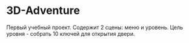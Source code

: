 # 3D-Adventure

Первый учебный проект. Содержит 2 сцены: меню и уровень. Цель уровня - собрать 10 ключей для открытия двери.
